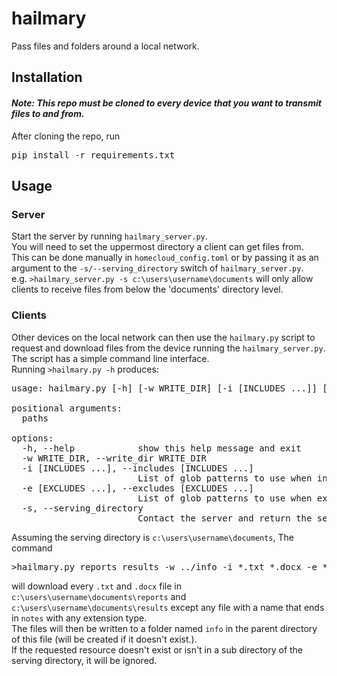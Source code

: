 # hailmary

Pass files and folders around a local network.

## Installation

#### *Note: This repo must be cloned to every device that you want to transmit files to and from.*

After cloning the repo, run 
<pre>
pip install -r requirements.txt
</pre>

## Usage

### Server

Start the server by running `hailmary_server.py`.<br>
You will need to set the uppermost directory a client can get files from.<br>
This can be done manually in `homecloud_config.toml` or by passing it as
an argument to the `-s/--serving_directory` switch of `hailmary_server.py`.<br>
e.g. `>hailmary_server.py -s c:\users\username\documents` will only allow
clients to receive files from below the 'documents' directory level.<br>

### Clients

Other devices on the local network can then use the `hailmary.py` script
to request and download files from the device running the `hailmary_server.py`.<br>
The script has a simple command line interface.<br>
Running `>hailmary.py -h` produces:
<pre>
usage: hailmary.py [-h] [-w WRITE_DIR] [-i [INCLUDES ...]] [-e [EXCLUDES ...]] [-s] [paths ...]

positional arguments:
  paths

options:
  -h, --help            show this help message and exit
  -w WRITE_DIR, --write_dir WRITE_DIR
  -i [INCLUDES ...], --includes [INCLUDES ...]
                        List of glob patterns to use when including files to be transferred.
  -e [EXCLUDES ...], --excludes [EXCLUDES ...]
                        List of glob patterns to use when excluding files to be transferred.
  -s, --serving_directory
                        Contact the server and return the serving directory.
</pre>

Assuming the serving directory is `c:\users\username\documents`, The command
<pre>
>hailmary.py reports results -w ../info -i *.txt *.docx -e *notes.*
</pre>
will download every `.txt` and `.docx` file in `c:\users\username\documents\reports` and `c:\users\username\documents\results`
except any file with a name that ends in `notes` with any extension type.<br>
The files will then be written to a folder named `info` in the parent directory of this file (will be created if it doesn't exist.).<br>
If the requested resource doesn't exist or isn't in a sub directory of the serving directory, it will be ignored.